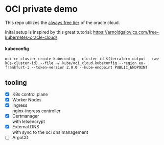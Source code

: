 # OCI private demo

This repo utilizes the [always free tier](https://blogs.oracle.com/cloud-infrastructure/post/oracle-builds-out-their-portfolio-of-oracle-cloud-infrastructure-always-free-services) of the oracle cloud.

Inital setup is inspired by this great tutorial: https://arnoldgalovics.com/free-kubernetes-oracle-cloud/

#### kubeconfig

```
oci ce cluster create-kubeconfig --cluster-id $(terraform output --raw k8s-cluster-id) --file ~/.kube/oci_cloud.kubeconfig --region eu-frankfurt-1 --token-version 2.0.0 --kube-endpoint PUBLIC_ENDPOINT
```

## tooling
- [x] K8s control plane
- [x] Worker Nodes
- [x] Ingress  
  nginx-ingress controller
- [x] Certmanager  
  with letsencrypt
- [x] External DNS  
  with sync to the oci dns management
- [ ] ArgoCD
